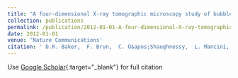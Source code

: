```yaml
---
title: "A four-dimensional X-ray tomographic microscopy study of bubble growth in basaltic foam"
collection: publications
permalink: /publication/2012-01-01-A-four-dimensional-X-ray-tomographic-microscopy-study-of-bubble-growth-in-basaltic-foam
date: 2012-01-01
venue: 'Nature Communications'
citation: ' D.R. Baker,  F. Brun,  C. O&apos;Shaughnessy,  L. Mancini,  J.L. Fife,  M.L. Rivers, &quot;A four-dimensional X-ray tomographic microscopy study of bubble growth in basaltic foam.&quot; Nature Communications, 2012.'
---
```

Use [Google Scholar](https://scholar.google.com/scholar?q=A+four+dimensional+X+ray+tomographic+microscopy+study+of+bubble+growth+in+basaltic+foam){:target="_blank"} for full citation